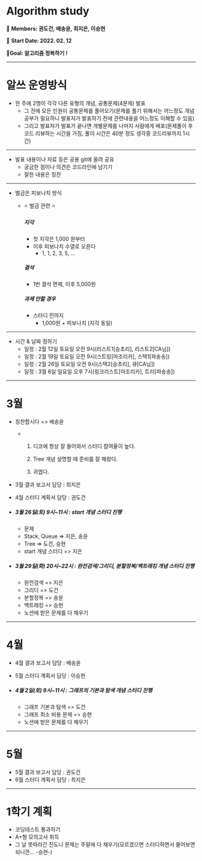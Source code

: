 # Algorithm study

🤠 **Members: 권도건, 배송윤, 최지은, 이승현**

📆 **Start Date: 2022. 02. 12**

🎊**Goal: 알고리즘 정복하기 !**

---



# 알쓰 운영방식

- 한 주에 2명이 각각 다른 유형의 개념, 공통문제(4문제) 발표
  - 그 전에 모든 인원이 공통문제를 풀어오기(문제를 풀기 위해서는 어느정도 개념공부가 필요하니 발표자가 발표하기 전에 관련내용을 어느정도 이해할 수 있음)
  - 그리고 발표자가 발표가 끝나면 개별문제를 나머지 사람에게 배포(문제풀이 후 코드 리뷰하는 시간을 가짐, 풀이 시간은 40분 정도 생각중 코드리뷰까지 1시간)

---

- 발표 내용이나 자료 등은 공용 git에 올려 공유
  - 궁금한 점이나 의견은 코드라인에 남기기
  - 잘한 내용은 칭찬

---

- 벌금은 피보나치 방식

  - ⭐️ 벌금 관련 ⭐️

    ##### 지각

    - 첫 지각은 1,000 원부터
    - 이후 피보나치 수열로 오른다
      - 1, 1, 2, 3, 5, ...

    ##### 결석

    - 1번 결석 면제, 이후 5,000원

    ##### 과제 안할 경우

    - 스터디 전까지
      - 1,000원 + 피보나치 (지각 동일)

---

- 시간 & 날짜 정하기
  - 일정 : 2월 12일 토요일 오전 9시(리스트1[승초리], 리스트2[CA님])
  - 일정 : 2월 19일 토요일 오전 9시(스트링[마조리카], 스택1[파송송])
  - 일정 : 2월 26일 토요일 오전 9시(스택2[승초리], 큐[CA님])
  - 일정 : 3월 6일 일요일 오후 7시(링크리스트[마조리카], 트리[파송송])



---



# 3월 

- 칭찬합시다 => 배송윤

  - 1. 디코에 항상 잘 들어와서 스터디 참여율이 높다.

    2. Tree 개념 설명할 때 준비를 잘 해왔다.
    3. 귀엽다.



- 3월 결과 보고서 담당 : 최지은
- 4월 스터디 계획서 담당 : 권도건



- ##### 3월 26일(토) 9시~11시 : start 개념 스터디 진행

  - 문제
  - Stack, Queue => 지은, 송윤
  - Tree => 도건, 승현
  - start 개념 스터디 => 지은



- ##### 3월 29일(화) 20시~22시 : 완전검색/그리디, 분할정복/백트래킹 개념 스터디 진행 

  - 완전검색 => 지은
  - 그리디 => 도건
  - 분할정복 => 송윤
  - 백트래킹 => 승현
  - 노션에 받은 문제를 다 채우기



---



# 4월

- 4월 결과 보고서 담당 : 배송윤
- 5월 스터디 계획서 담당 : 이승현



- ##### 4월 2일(토) 9시~11시 : 그래프의 기본과 탐색 개념 스터디 진행

  - 그래프 기본과 탐색 => 도건
  - 그래프 최소 비용 문제 => 승현
  - 노션에 받은 문제를 다 채우기



---



# 5월

- 5월 결과 보고서 담당 : 권도건
- 6월 스터디 계획서 담당 : 최지은



---



# 1학기 계획

- 코딩테스트 통과하기
- A+형 모의고사 취득
- 그 날 못따라간 진도나 문제는 주말에 다 채우기(모르겠으면 스터디하면서 물어보면 되니깐... -승현-)
